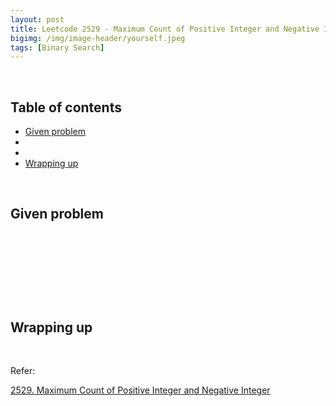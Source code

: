 ```yaml
---
layout: post
title: Leetcode 2529 - Maximum Count of Positive Integer and Negative Integer
bigimg: /img/image-header/yourself.jpeg
tags: [Binary Search]
---
```





<br>

## Table of contents
- [Given problem](#given-problem)
- []()
- []()
- [Wrapping up](#wrapping-up)


<br>

## Given problem






<br>

## 






<br>

## 





<br>

## Wrapping up




<br>

Refer:

[2529. Maximum Count of Positive Integer and Negative Integer](https://leetcode.com/problems/maximum-count-of-positive-integer-and-negative-integer/)
